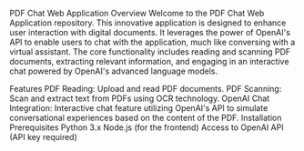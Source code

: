 PDF Chat Web Application
Overview
Welcome to the PDF Chat Web Application repository. This innovative application is designed to enhance user interaction with digital documents. It leverages the power of OpenAI's API to enable users to chat with the application, much like conversing with a virtual assistant. The core functionality includes reading and scanning PDF documents, extracting relevant information, and engaging in an interactive chat powered by OpenAI's advanced language models.

Features
PDF Reading: Upload and read PDF documents.
PDF Scanning: Scan and extract text from PDFs using OCR technology.
OpenAI Chat Integration: Interactive chat feature utilizing OpenAI's API to simulate conversational experiences based on the content of the PDF.
Installation
Prerequisites
Python 3.x
Node.js (for the frontend)
Access to OpenAI API (API key required)
